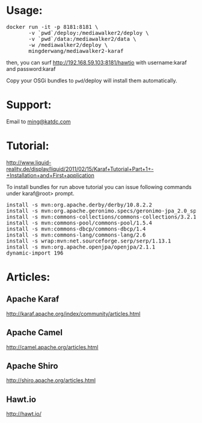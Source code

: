 # Usage:
<pre>
docker run -it -p 8181:8181 \
       -v `pwd`/deploy:/mediawalker2/deploy \
       -v `pwd`/data:/mediawalker2/data \
       -w /mediawalker2/deploy \
       mingderwang/mediawalker2-karaf
</pre>

then, you can surf http://192.168.59.103:8181/hawtio
with username:karaf and password:karaf

Copy your OSGi bundles to `pwd`/deploy will install them automatically.

# Support:

Email to ming@katdc.com

# Tutorial:

http://www.liquid-reality.de/display/liquid/2011/02/15/Karaf+Tutorial+Part+1+-+Installation+and+First+application

To install bundles for run above tutorial you can issue following commands under karaf@root> prompt.
<pre>
install -s mvn:org.apache.derby/derby/10.8.2.2
install -s mvn:org.apache.geronimo.specs/geronimo-jpa_2.0_spec/1.1
install -s mvn:commons-collections/commons-collections/3.2.1
install -s mvn:commons-pool/commons-pool/1.5.4
install -s mvn:commons-dbcp/commons-dbcp/1.4
install -s mvn:commons-lang/commons-lang/2.6
install -s wrap:mvn:net.sourceforge.serp/serp/1.13.1
install -s mvn:org.apache.openjpa/openjpa/2.1.1
dynamic-import 196
</pre>

# Articles:

## Apache Karaf
http://karaf.apache.org/index/community/articles.html

## Apache Camel
http://camel.apache.org/articles.html

## Apache Shiro
http://shiro.apache.org/articles.html

## Hawt.io
http://hawt.io/
